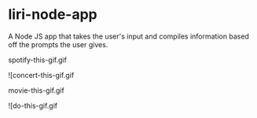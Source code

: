 # liri-node-app

A Node JS app that takes the user's input and compiles information based off the prompts the user gives. 

spotify-this-gif.gif

![concert-this-gif.gif

movie-this-gif.gif

![do-this-gif.gif

